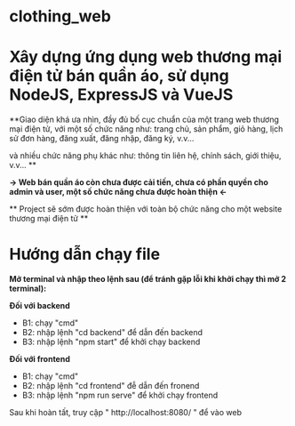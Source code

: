 # clothing_web
# Xây dựng ứng dụng web thương mại điện tử bán quần áo, sử dụng NodeJS, ExpressJS và VueJS #

**Giao diện khá ưa nhìn, đầy đủ bố cục chuẩn của một trang web thương mại điện tử, với một số chức năng như: trang chủ, sản phẩm, giỏ hàng, lịch sử đơn hàng, đăng xuất, đăng nhập, đăng ký, v.v... 

và nhiều chức năng phụ khác như: thông tin liên hệ, chính sách, giới thiệu, v.v... **


**-> Web bán quần áo còn chưa được cải tiến, chưa có phần quyền cho admin và user, một số chức năng chưa được hoàn thiện <-**

** Project sẽ sớm được hoàn thiện với toàn bộ chức năng cho một website thương mại điện tử **
 


# Hướng dẫn chạy file

**Mở terminal và nhập theo lệnh sau (để tránh gặp lỗi khi khởi chạy thì mở 2 terminal):**

**Đối với backend**
- B1: chạy "cmd"
- B2: nhập lệnh "cd backend" để dẫn đến backend
- B3: nhập lệnh "npm start" để khởi chạy backend

**Đối với frontend**
- B1: chạy "cmd"
- B2: nhập lệnh "cd frontend" đễ dẫn đến fronend
- B3: nhập lệnh "npm run serve" để khởi chạy frontend

Sau khi hoàn tất, truy cập " http://localhost:8080/ " để vào web

